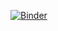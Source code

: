 [![Binder](https://mybinder.org/badge_logo.svg)](https://mybinder.org/v2/gh/rantahar/pi_example/HEAD?urlpath=%2Fdoc%2Ftree%2Fpi.ipynb)
